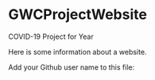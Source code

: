 # GWCProjectWebsite
COVID-19 Project for Year

Here is some information about a website.

Add your Github user name to this file:

